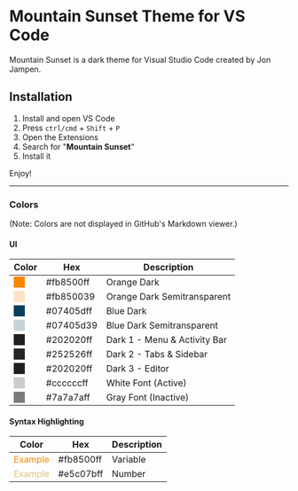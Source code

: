 # Mountain Sunset Theme for VS Code
Mountain Sunset is a dark theme for Visual Studio Code created by Jon Jampen.

## Installation
1. Install and open VS Code
1. Press `ctrl/cmd` + `Shift` + `P`
1. Open the Extensions
1. Search for "**Mountain Sunset**"
1. Install it

Enjoy!

---
### Colors
(Note: Colors are not displayed in GitHub's Markdown viewer.)
#### UI
| Color | Hex | Description |
| ----- | --- | ----------- |
| <div style="background-color: #fb8500ff; width: 20px; height: 20px"></div> | #fb8500ff | Orange Dark |
| <div style="background-color: #fb850039; width: 20px; height: 20px"></div> | #fb850039 | Orange Dark Semitransparent |
| <div style="background-color: #07405dff; width: 20px; height: 20px"></div> | #07405dff | Blue Dark |
| <div style="background-color: #07405d39; width: 20px; height: 20px"></div> | #07405d39 | Blue Dark Semitransparent |
| <div style="background-color: #202020ff; width: 20px; height: 20px"></div> | #202020ff | Dark 1 - Menu & Activity Bar |
| <div style="background-color: #252526ff; width: 20px; height: 20px"></div> | #252526ff | Dark 2 - Tabs & Sidebar |
| <div style="background-color: #202020ff; width: 20px; height: 20px"></div> | #202020ff | Dark 3 - Editor |
| <div style="background-color: #ccccccff; width: 20px; height: 20px"></div> | #ccccccff | White Font (Active) |
| <div style="background-color: #7a7a7aff; width: 20px; height: 20px"></div> | #7a7a7aff | Gray Font (Inactive) |

#### Syntax Highlighting
| Color | Hex | Description |
| ----- | --- | ----------- |
| <div style="color: #fb8500ff">Example</div> | #fb8500ff | Variable |
| <div style="color: #e5c07bff">Example</div> | #e5c07bff | Number |